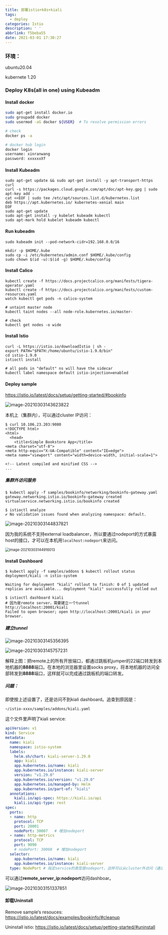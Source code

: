 ```yaml
---
title: 部署istio+k8s+kiali
tags:
  - deploy
categories: Istio
description: ' '
abbrlink: f5beba55
date: 2021-03-01 17:30:27
---
```


### 环境：

ubuntu20.04

kubernete 1.20



### Deploy K8s(all in one) using Kubeadm

#### Install docker 

```bash
sudo apt-get install docker.io
sudo groupadd docker
sudo usermod -aG docker ${USER}  # To resolve permission errors

# check 
docker ps -a

# docker hub login
docker login
username: xinranwang
password: xxxxxxXf
```

#### Install Kubeadm

```shell
sudo apt-get update && sudo apt-get install -y apt-transport-https curl
curl -s https://packages.cloud.google.com/apt/doc/apt-key.gpg | sudo apt-key add -
cat <<EOF | sudo tee /etc/apt/sources.list.d/kubernetes.list
deb https://apt.kubernetes.io/ kubernetes-xenial main
EOF
sudo apt-get update
sudo apt-get install -y kubelet kubeadm kubectl
sudo apt-mark hold kubelet kubeadm kubectl
```

#### Run kubeadm

```shell
sudo kubeadm init --pod-network-cidr=192.168.0.0/16

mkdir -p $HOME/.kube
sudo cp -i /etc/kubernetes/admin.conf $HOME/.kube/config
sudo chown $(id -u):$(id -g) $HOME/.kube/config
```
#### Install Calico

```shell
kubectl create -f https://docs.projectcalico.org/manifests/tigera-operator.yaml
kubectl create -f https://docs.projectcalico.org/manifests/custom-resources.yaml
watch kubectl get pods -n calico-system

# untaint master node
kubectl taint nodes --all node-role.kubernetes.io/master-

# check
kubectl get nodes -o wide
```

#### Install Istio

```shell
curl -L https://istio.io/downloadIstio | sh -
export PATH="$PATH:/home/ubuntu/istio-1.9.0/bin"
cd istio-1.9.0
istioctl install 

# all pods in "default" ns will have the sidecar
kubectl label namespace default istio-injection=enabled
```

#### Deploy sample

https://istio.io/latest/docs/setup/getting-started/#bookinfo

![image-20210303143623822](istio-deploy/image-20210303143623822.png)

本机上（集群内），可以通过cluster IP访问：

```shell
$ curl 10.106.23.203:9080
<!DOCTYPE html>
<html>
  <head>
    <title>Simple Bookstore App</title>
<meta charset="utf-8">
<meta http-equiv="X-UA-Compatible" content="IE=edge">
<meta name="viewport" content="width=device-width, initial-scale=1">

<!-- Latest compiled and minified CSS -->
...
```



##### 集群外访问服务

```shell
$ kubectl apply -f samples/bookinfo/networking/bookinfo-gateway.yaml
gateway.networking.istio.io/bookinfo-gateway created
virtualservice.networking.istio.io/bookinfo created

$ istioctl analyze
✔ No validation issues found when analyzing namespace: default.
```

![image-20210303144837821](istio-deploy/image-20210303144837821.png)

因为我的系统不支持external loadbalancer，所以要通过nodeport的方式暴露host的接口，才可以在本机用`localhost:nodeport`来访问。

<img src="istio-deploy/image-20210303144916013.png" alt="image-20210303144916013" style="zoom:80%;" />

#### Install Dashboard

```shell
$ kubectl apply -f samples/addons $ kubectl rollout status deployment/kiali -n istio-system

Waiting for deployment "kiali" rollout to finish: 0 of 1 updated replicas are available... deployment "kiali" successfully rolled out
```

 ```shell
$ istioctl dashboard kiali
# 因为是remote server，需要建立一个tunnel
http://localhost:20001/kiali
Failed to open browser; open http://localhost:20001/kiali in your browser.

 ```

##### 建立tunnel

![image-20210303145356395](istio-deploy/image-20210303145356395.png)

![image-20210303145757231](istio-deploy/image-20210303145757231.png)

解释上图：把remote上的所有开放端口，都通过跳板机jumper的22端口转发到本地机器的**8888**端口。在本地的浏览器里设置socks proxy，将本地机器的访问全部转发到**8888**端口，这样就可以完成通过跳板机的端口转发。

##### 问题：

即使按上述设置了，还是访问不到kiali dashboard。追查到原因是：

`~/istio-xxxx/samples/addons/kiali.yaml`

这个文件里声明了kiali service:

```yaml
apiVersion: v1
kind: Service
metadata:
  name: kiali
  namespace: istio-system
  labels:
    helm.sh/chart: kiali-server-1.29.0
    app: kiali
    app.kubernetes.io/name: kiali
    app.kubernetes.io/instance: kiali-server
    version: "v1.29.0"
    app.kubernetes.io/version: "v1.29.0"
    app.kubernetes.io/managed-by: Helm
    app.kubernetes.io/part-of: "kiali"
  annotations:
    kiali.io/api-spec: https://kiali.io/api
    kiali.io/api-type: rest
spec:
  ports:
  - name: http
    protocol: TCP
    port: 20001
    nodePort: 30007   # 增加nodeport
  - name: http-metrics
    protocol: TCP
    port: 9090
    # nodePort: 30008  # 增加nodeport
  selector:
    app.kubernetes.io/name: kiali
    app.kubernetes.io/instance: kiali-server
  type: NodePort # 指定service的类型是nodeport，这样可以从cluster外访问（通过hostip/locahost）
```



可以通过**remote_server_ip:nodeport**访问dashboar。

![image-20210303151337851](istio-deploy/image-20210303151337851.png)



#### 卸载Uninstall

Remove sample‘s resouces: https://istio.io/latest/docs/examples/bookinfo/#cleanup

Uninstall istio: https://istio.io/latest/docs/setup/getting-started/#uninstall